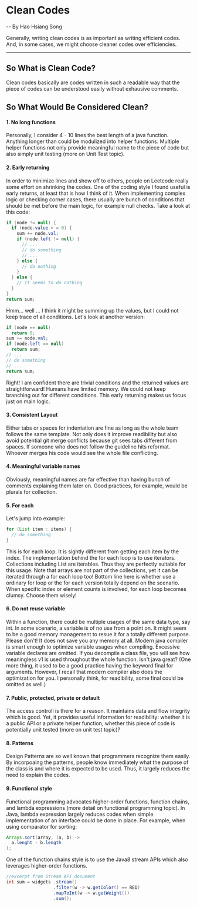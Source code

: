 # Clean Codes
-- By Hao Hsiang Song

Generally, writing clean codes is as important as writing efficient codes. And, in some cases, we might choose cleaner codes over efficiencies. 

---

## So What is Clean Code?
Clean codes basically are codes written in such a readable way that the piece of codes can be understood easily without exhausive comments.

## So What Would Be Considered Clean?

#### 1. No long functions
Personally, I consider 4 - 10 lines the best length of a java function. Anything longer than could be modulized into helper functions. Multiple helper functions not only provide meaningful name to the piece of code but also simply unit testing (more on Unit Test topic). 

#### 2. Early returning
In order to minimize lines and show off to others, people on Leetcode really some effort on shrinking the codes. One of the coding style I found useful is early returns, at least that is how I think of it. When implementing complex logic or checking corner cases, there usually are bunch of conditions that should be met before the main logic, for example null checks.
Take a look at this code:
```java
if (node != null) {
  if (node.value > = 0) {
    sum += node.val;
    if (node.left != null) {
      // ...
      // do something
      // ...
    } else {
      // do nothing
    }
  } else {
    // it seems to do nothing
  }
}
return sum;
```
Hmm... well ... I think it might be summing up the values, but I could not keep trace of all conditions.
Let's look at another version:
```java
if (node == null)
  return 0;
sum += node.val;
if (node.left == null)
  return sum;
// ...
// do something
// ...
return sum;
```
Right! I am confident there are trivial conditions and the returned values are straightforward! Humans have limited memory. We could not keep branching out for different conditions. This early returning makes us focus just on main logic.


#### 3. Consistent Layout
Either tabs or spaces for indentation are fine as long as the whole team follows the same template. Not only does it improve readibility but also avoid potential git merge conflicts because git sees tabs different from spaces. If someone who does not follow the guideline hits reformat. Whoever merges his code would see the whole file conflicting.


#### 4. Meaningful variable names
Obviously, meaningful names are far effective than having bunch of comments explaining them later on. Good practices, for example, would be plurals for collection. 

#### 5. For each
Let's jump into example:
```java
for (List item : items) {
  // do something
}

```
This is for each loop. It is sightly different from getting each item by the index. The implementation behind the for each loop is to use iterators. Collections including List are iterables. Thus they are perfectly suitable for this usage. Note that arrays are not part of the collections, yet it can be iterated through a for each loop too! 
Bottom line here is whether use a ordinary for loop or the for each version totally depend on the scenario. When specific index or element counts is involved, for each loop becomes clumsy. Choose them wisely!


#### 6. Do not reuse variable
Within a function, there could be multiple usages of the same data type, say int. In some scenario, a variable is of no use from a point on. It might seem to be a good memory management to resue it for a totally different purpose. Please don't! It does not save you any memory at all. Modern java compiler is smart enough to optimize variable usages when compiling. Excessive variable declares are omitted. If you decompile a class file, you will see how meaningless v1 is used throughout the whole function. Isn't java great?
(One more thing, it used to be a good practice having the keyword final for arguments. However, I recall that modern compiler also does the optimization for you. I personally think, for readibility, some final could be omitted as well.)


#### 7. Public, protected, private or default
The access controll is there for a reason. It maintains data and flow integrity which is good. Yet, it provides useful information for readibility: whether it is a public API or a private helper function, whether this piece of code is potentially unit tested (more on unit test topic)?


#### 8. Patterns
Design Patterns are so well known that programmers recognize them easily. By incorpoaing the patterns, people know immediately what the purpose of the class is and where it is expected to be used. Thus, it largely reduces the need to explain the codes.

#### 9. Functional style
Functional programming advocates higher-order functions, function chains, and lambda expressions (more detail on functional programming topic). In Java, lambda expression largely reduces codes when simple implementation of an interface could be done in place. For example, when using comparator for sorting:
```java
Arrays.sort(array, (a, b) ->
  a.lenght - b.length  
);
```
One of the function chains style is to use the Java8 stream APIs which also leverages higher-order functions.
```java
//excerpt from Stream API document
int sum = widgets .stream()
                  .filter(w -> w.getColor() == RED)
                  .mapToInt(w -> w.getWeight())
                  .sum();
```



<!-- declare variables at proper position -->


